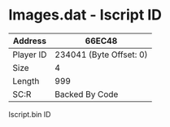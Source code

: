 #  Images.dat - Iscript ID
Address   | 66EC48
----------|-------------
Player ID | 234041 (Byte Offset: 0)
Size 	  | 4
Length 	  | 999
SC:R      | Backed By Code

Iscript.bin ID
